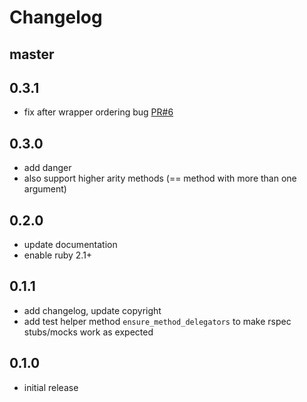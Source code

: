 Changelog
===

master
---


0.3.1
---

* fix after wrapper ordering bug [PR#6](https://github.com/andreaseger/receptacle/pull/6)

0.3.0
---

* add danger
* also support higher arity methods (== method with more than one argument)

0.2.0
---

* update documentation
* enable ruby 2.1+

0.1.1
---

* add changelog, update copyright
* add test helper method `ensure_method_delegators` to make rspec stubs/mocks work as expected

0.1.0
---

* initial release

